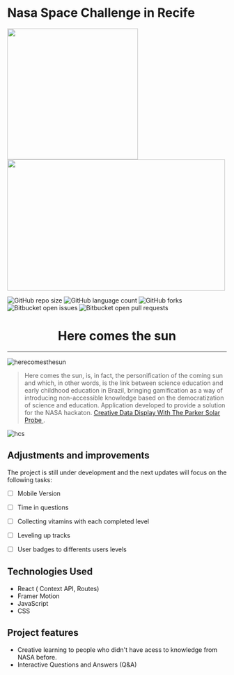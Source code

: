 # Nasa Space Challenge in Recife

<div display="flex" flex-direction="column">
<img src="https://user-images.githubusercontent.com/80500801/193703720-69c225c9-263a-488d-948e-fb1768679efa.png" width="300" height="300">
<img src="https://user-images.githubusercontent.com/80500801/193704310-44b7a56d-dbb8-4a99-9571-b6a291c1c9c6.png" width="500" height="300">
</div>


![GitHub repo size](https://img.shields.io/github/repo-size/carloshendvpm/deploy_hcs?style=for-the-badge)
![GitHub language count](https://img.shields.io/github/languages/count/carloshendvpm/deploy_hcs?style=for-the-badge)
![GitHub forks](https://img.shields.io/github/forks/carloshendvpm/deploy_hcs?style=for-the-badge)
![Bitbucket open issues](https://img.shields.io/bitbucket/issues/carloshendvpm/deploy_hcs?style=for-the-badge)
![Bitbucket open pull requests](https://img.shields.io/bitbucket/pr-raw/carloshendvpm/deploy_hcs?style=for-the-badge)

<h1 align="center"> Here comes the sun </h1>
<hr>
 
![herecomesthesun](https://user-images.githubusercontent.com/80500801/193701943-d7435bea-0632-4428-9a4e-e72ec96e291d.png)


> Here comes the sun, is, in fact, the personification of the coming sun and which, in other words, is the link between science education and early childhood education in Brazil, bringing gamification as a way of introducing non-accessible knowledge based on the democratization of science and education. Application developed to provide a solution for the NASA hackaton.  <a href="https://2022.spaceappschallenge.org/challenges/2022-challenges/creative-data-display/details">Creative Data Display With The Parker Solar Probe </a>.




>

![hcs](https://user-images.githubusercontent.com/80500801/193702848-3062b614-1891-40be-8698-267b411271c2.png)

## Adjustments and improvements
The project is still under development and the next updates will focus on the following tasks:
- [ ] Mobile Version
- [ ] Time in questions
- [ ] Collecting vitamins with each completed level
- [ ] Leveling up tracks
- [ ] User badges to differents users levels


## Technologies Used
- React ( Context API, Routes)
- Framer Motion
- JavaScript
- CSS

## Project features
- Creative learning to people who didn't have acess to knowledge from NASA before.
- Interactive Questions and Answers (Q&A)
